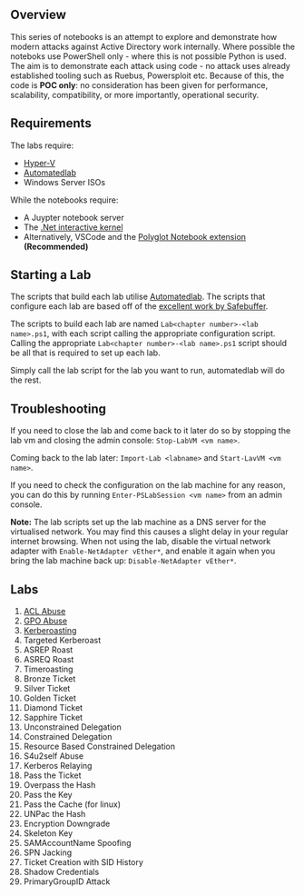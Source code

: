 
## Overview
This series of notebooks is an attempt to explore and demonstrate how modern attacks against Active Directory work internally. Where possible the noteboks use PowerShell only - where this is not possible Python is used. The aim is to demonstrate each attack using code - no attack uses already established tooling such as Ruebus, Powersploit etc. Because of this, the code is __POC only__: no consideration has been given for performance, scalability, compatibility, or more importantly, operational security.

## Requirements
The labs require:
- [Hyper-V](https://learn.microsoft.com/en-us/virtualization/hyper-v-on-windows/quick-start/enable-hyper-v)
- [Automatedlab](https://automatedlab.org/en/latest/)
- Windows Server ISOs

While the notebooks require:
- A Juypter notebook server
- The [.Net interactive kernel](https://github.com/dotnet/interactive)
- Alternatively, VSCode and the [Polyglot Notebook extension](https://marketplace.visualstudio.com/items?itemName=ms-dotnettools.dotnet-interactive-vscode) __(Recommended)__

## Starting a Lab
The scripts that build each lab utilise [Automatedlab](https://automatedlab.org/en/latest/). The scripts that configure each lab are based off of the [excellent work by Safebuffer](https://github.com/safebuffer/vulnerable-AD). 

The scripts to build each lab are named `Lab<chapter number>-<lab name>.ps1`, with each script calling the appropriate configuration script. Calling the appropriate `Lab<chapter number>-<lab name>.ps1` script should be all that is required to set up each lab.

Simply call the lab script for the lab you want to run, automatedlab will do the rest.

## Troubleshooting
If you need to close the lab and come back to it later do so by stopping the lab vm and closing the admin console: `Stop-LabVM <vm name>`.

Coming back to the lab later: `Import-Lab <labname>` and `Start-LavVM <vm name>`.

If you need to check the configuration on the lab machine for any reason, you can do this by running `Enter-PSLabSession <vm name>` from an admin console.

__Note:__ The lab scripts set up the lab machine as a DNS server for the virtualised network. You may find this causes a slight delay in your regular internet browsing. When not using the lab, disable the virtual network adapter with `Enable-NetAdapter vEther*`, and enable it again when you bring the lab machine back up: `Disable-NetAdapter vEther*`.

## Labs
1. [ACL Abuse](./1.%20ACL%20Abuse)
2. [GPO Abuse](./2.%20GPO%20Abuse)
3. [Kerberoasting](./3.%20Kerberoasting)
4. Targeted Kerberoast
5. ASREP Roast
6. ASREQ Roast
7. Timeroasting
8. Bronze Ticket
9. Silver Ticket
10. Golden Ticket
11. Diamond Ticket
12. Sapphire Ticket
13. Unconstrained Delegation
14. Constrained Delegation
15. Resource Based Constrained Delegation
16. S4u2self Abuse
17. Kerberos Relaying
18. Pass the Ticket
19. Overpass the Hash
20. Pass the Key
21. Pass the Cache (for linux)
22. UNPac the Hash
23. Encryption Downgrade
24. Skeleton Key
25. SAMAccountName Spoofing
26. SPN Jacking
27. Ticket Creation with SID History
28. Shadow Credentials
29. PrimaryGroupID Attack
